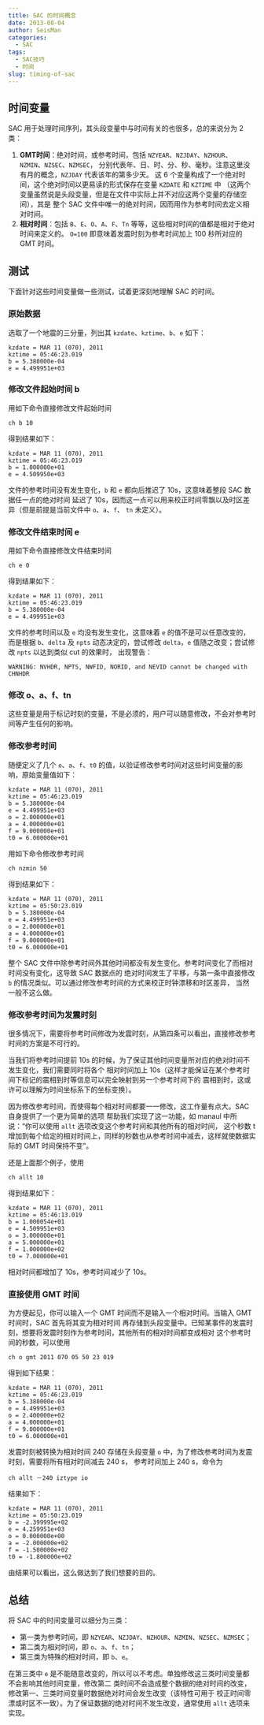 ```yaml
---
title: SAC 的时间概念
date: 2013-08-04
author: SeisMan
categories:
  - SAC
tags:
  - SAC技巧
  - 时间
slug: timing-of-sac
---
```


## 时间变量

SAC 用于处理时间序列，其头段变量中与时间有关的也很多，总的来说分为 2 类：

1.  **GMT时间**：绝对时间，或参考时间，包括 `NZYEAR`、`NZJDAY`、`NZHOUR`、`NZMIN`、`NZSEC`、`NZMSEC`，
    分别代表年、日、时、分、秒、毫秒。注意这里没有月的概念，`NZJDAY` 代表该年的第多少天。
    这 6 个变量构成了一个绝对时间，这个绝对时间以更易读的形式保存在变量 `KZDATE` 和 `KZTIME` 中
    （这两个变量虽然说是头段变量，但是在文件中实际上并不对应这两个变量的存储空间），其是
    整个 SAC 文件中唯一的绝对时间，因而用作为参考时间去定义相对时间。
2.  **相对时间**：包括 `B`、`E`、`O`、`A`、`F`、`Tn` 等等，这些相对时间的值都是相对于绝对时间来定义的。
    `O=100` 即意味着发震时刻为参考时间加上 100 秒所对应的 GMT 时间。

<!--more-->

## 测试

下面针对这些时间变量做一些测试，试着更深刻地理解 SAC 的时间。

### 原始数据

选取了一个地震的三分量，列出其 `kzdate`、`kztime`、`b`、`e` 如下：

    kzdate = MAR 11 (070), 2011
    kztime = 05:46:23.019
    b = 5.380000e-04
    e = 4.499951e+03

### 修改文件起始时间 b

用如下命令直接修改文件起始时间

    ch b 10

得到结果如下：

    kzdate = MAR 11 (070), 2011
    kztime = 05:46:23.019
    b = 1.000000e+01
    e = 4.509950e+03

文件的参考时间没有发生变化，`b` 和 `e` 都向后推迟了 10s，这意味着整段 SAC 数据任一点的绝对时间
延迟了 10s，因而这一点可以用来校正时间零飘以及时区差异（但是前提是当前文件中 `o`、`a`、`f`、
`tn` 未定义）。

### 修改文件结束时间 e

用如下命令直接修改文件结束时间

    ch e 0

得到结果如下：

    kzdate = MAR 11 (070), 2011
    kztime = 05:46:23.019
    b = 5.380000e-04
    e = 4.499951e+03

文件的参考时间以及 `e` 均没有发生变化，这意味着 `e` 的值不是可以任意改变的，而是根据 `b`、`delta`
及 `npts` 动态决定的，尝试修改 `delta`，`e` 值随之改变；尝试修改 `npts` 以达到类似 cut 的效果时，
出现警告：

    WARNING: NVHDR, NPTS, NWFID, NORID, and NEVID cannot be changed with CHNHDR

### 修改 o、a、f、tn

这些变量是用于标记时刻的变量，不是必须的，用户可以随意修改，不会对参考时间等产生任何的影响。

### 修改参考时间

随便定义了几个 `o`、`a`、`f`、`t0` 的值，以验证修改参考时间对这些时间变量的影响，原始变量值如下：

    kzdate = MAR 11 (070), 2011
    kztime = 05:46:23.019
    b = 5.380000e-04
    e = 4.499951e+03
    o = 2.000000e+01
    a = 4.000000e+01
    f = 9.000000e+01
    t0 = 6.000000e+01

用如下命令修改参考时间

    ch nzmin 50

得到结果如下：

    kzdate = MAR 11 (070), 2011
    kztime = 05:50:23.019
    b = 5.380000e-04
    e = 4.499951e+03
    o = 2.000000e+01
    a = 4.000000e+01
    f = 9.000000e+01
    t0 = 6.000000e+01

整个 SAC 文件中除参考时间外其他时间都没有发生变化。参考时间变化了而相对时间没有变化，这导致 SAC 数据点的
绝对时间发生了平移，与第一条中直接修改 `b` 的情况类似。可以通过修改参考时间的方式来校正时钟漂移和时区差异，
当然一般不这么做。

### 修改参考时间为发震时刻

很多情况下，需要将参考时间修改为发震时刻，从第四条可以看出，直接修改参考时间的方案是不可行的。

当我们将参考时间提前 10s 的时候，为了保证其他时间变量所对应的绝对时间不发生变化，我们需要同时将各个
相对时间加上 10s（这样才能保证在某个参考时间下标记的震相到时等信息可以完全映射到另一个参考时间下的
震相到时，这或许可以理解为时间坐标系下的坐标变换）。

因为修改参考时间，而使得每个相对时间都要一一修改，这工作量有点大。SAC 自身提供了一个更为简单的选项
帮助我们实现了这一功能，如 manaul 中所说：“你可以使用 `allt` 选项改变这个参考时间和其他所有的相对时间，
这个秒数 t 增加到每个给定的相对时间上，同样的秒数也从参考时间中减去，这样就使数据实际的 GMT 时间保持不变”。

还是上面那个例子，使用

    ch allt 10

得到结果如下：

    kzdate = MAR 11 (070), 2011
    kztime = 05:46:13.019
    b = 1.000054e+01
    e = 4.509951e+03
    o = 3.000000e+01
    a = 5.000000e+01
    f = 1.000000e+02
    t0 = 7.000000e+01

相对时间都增加了 10s，参考时间减少了 10s。

### 直接使用 GMT 时间

为方便起见，你可以输入一个 GMT 时间而不是输入一个相对时间。当输入 GMT 时间时，SAC 首先将其变为相对时间
再存储到头段变量中。已知某事件的发震时刻，想要将发震时刻作为参考时间，其他所有的相对时间都变成相对
这个参考时间的秒数，可以使用

    ch o gmt 2011 070 05 50 23 019

得到如下结果：

    kzdate = MAR 11 (070), 2011
    kztime = 05:46:23.019
    b = 5.380000e-04
    e = 4.499951e+03
    o = 2.400000e+02
    a = 4.000000e+01
    f = 9.000000e+01
    t0 = 6.000000e+01

发震时刻被转换为相对时间 240 存储在头段变量 `o` 中，为了修改参考时间为发震时刻，需要将所有相对时间减去 240 s，
参考时间加上 240 s，命令为

    ch allt －240 iztype io

结果如下：

    kzdate = MAR 11 (070), 2011
    kztime = 05:50:23.019
    b = -2.399995e+02
    e = 4.259951e+03
    o = 0.000000e+00
    a = -2.000000e+02
    f = -1.500000e+02
    t0 = -1.800000e+02

由结果可以看出，这么做达到了我们想要的目的。

## 总结

将 SAC 中的时间变量可以细分为三类：

-   第一类为参考时间，即 `NZYEAR`、`NZJDAY`、`NZHOUR`、`NZMIN`、`NZSEC`、`NZMSEC`；
-   第二类为相对时间，即 `o`、`a`、`f`、`tn`；
-   第三类为特殊的相对时间，即 `b`、`e`。

在第三类中 `e` 是不能随意改变的，所以可以不考虑。单独修改这三类时间变量都不会影响其他时间变量，修改第二
类时间不会造成整个数据的绝对时间的改变，修改第一、三类时间变量时数据绝对时间会发生改变（该特性可用于
校正时间零漂或时区不一致）。为了保证数据的绝对时间不发生改变，通常使用 `allt` 选项来实现。
